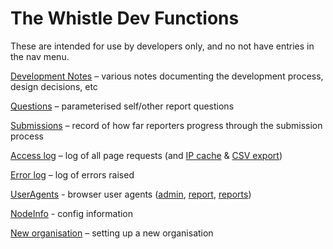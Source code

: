 The Whistle Dev Functions
=========================

These are intended for use by developers only, and no not have entries in the nav menu.

[Development Notes](/dev/notes) – various notes documenting the development process, design decisions, etc

[Questions](/questions) – parameterised self/other report questions

[Submissions](/dev/submissions) – record of how far reporters progress through the submission process

[Access log](/dev/log-access) – log of all page requests 
  (and [IP cache](/dev/ip-cache) & [CSV export](/dev/log-access/export-csv))

[Error log](/dev/log-error) – log of errors raised

[UserAgents](/dev/user-agents) - browser user agents 
  ([admin](/dev/user-agents/admin), [report](/dev/user-agents/report), [reports](/dev/user-agents/reports))

[NodeInfo](/dev/nodeinfo) - config information

[New organisation](/dev/notes/new-organisation) – setting up a new organisation

